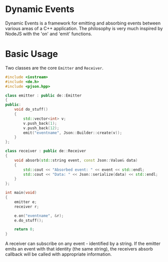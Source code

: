 Dynamic Events
=====

Dynamic Events is a framework for emitting and absorbing events
between various areas of a C++ application. The philosophy is very
much inspired by NodeJS with the 'on' and 'emit' functions.

Basic Usage
===========

Two classes are the core `Emitter` and `Receiver`.

```c++
#include <iostream>
#include <de.h>
#include <pjson.hpp>

class emitter : public de::Emitter
{
public:
	void do_stuff()
	{
		std::vector<int> v;
		v.push_back(1);
		v.push_back(12);
		emit("eventname", Json::Builder::create(v));
	}
};

class receiver : public de::Receiver
{
	void absorb(std::string event, const Json::Value& data)
	{
		std::cout << "Absorbed event: " << event << std::endl;
		std::cout << "Data: " << Json::serialize(data) << std::endl;
	}
};

int main(void)
{
	emitter e;
	receiver r;

	e.on("eventname", &r);
	e.do_stuff();

	return 0;
}
```

A receiver can subscribe on any event - identified by a string.
If the emitter emits an event with that identity (the same string), the receivers absorb callback will be called with appropriate information.
